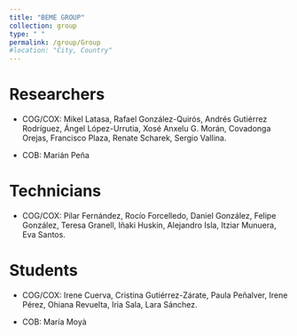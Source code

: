 ```yaml
---
title: "BEME GROUP"
collection: group
type: " "
permalink: /group/Group
#location: "City, Country"
---
```


# Researchers
  
- COG/COX: Mikel Latasa, Rafael González-Quirós, Andrés Gutiérrez Rodríguez, Ángel López-Urrutia, Xosé Anxelu G. Morán, Covadonga Orejas, Francisco Plaza, Renate Scharek, Sergio Vallina. 

- COB: Marián Peña

# Technicians 

- COG/COX: Pilar Fernández, Rocío Forcelledo, Daniel González, Felipe González, Teresa Granell, Iñaki Huskin, Alejandro Isla, Itziar Munuera, Eva Santos.

# Students
 
- COG/COX: Irene Cuerva, Cristina Gutiérrez-Zárate, Paula Peñalver, Irene Pérez, Ohiana Revuelta, Iria Sala, Lara Sánchez.

- COB: María Moyà







    
